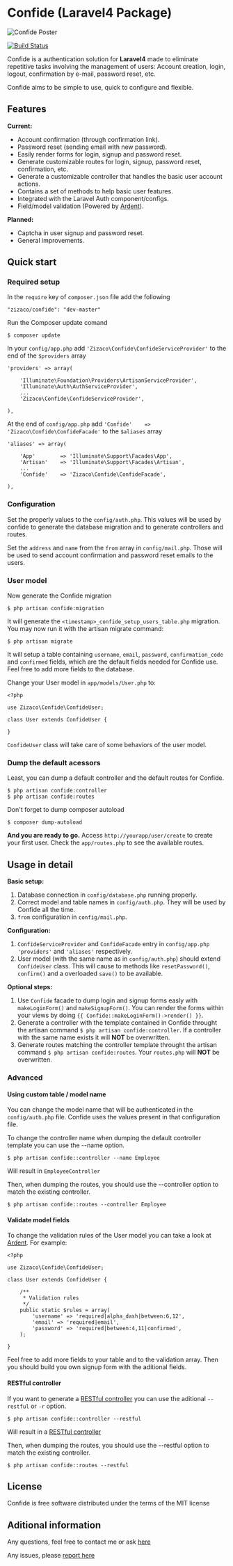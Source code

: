 # Confide (Laravel4 Package)

![Confide Poster](https://dl.dropbox.com/u/12506137/libs_bundles/confide.png)

[![Build Status](https://api.travis-ci.org/Zizaco/confide.png)](https://travis-ci.org/Zizaco/confide)

Confide is a authentication solution for **Laravel4** made to eliminate repetitive tasks involving the management of users: Account creation, login, logout, confirmation by e-mail, password reset, etc.

Confide aims to be simple to use, quick to configure and flexible.

## Features

**Current:**
- Account confirmation (through confirmation link).
- Password reset (sending email with new password).
- Easily render forms for login, signup and password reset.
- Generate customizable routes for login, signup, password reset, confirmation, etc.
- Generate a customizable controller that handles the basic user account actions.
- Contains a set of methods to help basic user features.
- Integrated with the Laravel Auth component/configs.
- Field/model validation (Powered by [Ardent](http://laravelbook.github.com/ardent "Ardent")).

**Planned:**
- Captcha in user signup and password reset.
- General improvements.

## Quick start

### Required setup

In the `require` key of `composer.json` file add the following

    "zizaco/confide": "dev-master"

Run the Composer update comand

    $ composer update

In your `config/app.php` add `'Zizaco\Confide\ConfideServiceProvider'` to the end of the `$providers` array

    'providers' => array(

        'Illuminate\Foundation\Providers\ArtisanServiceProvider',
        'Illuminate\Auth\AuthServiceProvider',
        ...
        'Zizaco\Confide\ConfideServiceProvider',

    ),

At the end of `config/app.php` add `'Confide'    => 'Zizaco\Confide\ConfideFacade'` to the `$aliases` array

    'aliases' => array(

        'App'        => 'Illuminate\Support\Facades\App',
        'Artisan'    => 'Illuminate\Support\Facades\Artisan',
        ...
        'Confide'    => 'Zizaco\Confide\ConfideFacade',

    ),

### Configuration

Set the properly values to the `config/auth.php`. This values will be used by confide to generate the database migration and to generate controllers and routes.

Set the `address` and `name` from the `from` array in `config/mail.php`. Those will be used to send account confirmation and password reset emails to the users.

### User model

Now generate the Confide migration

    $ php artisan confide:migration

It will generate the `<timestamp>_confide_setup_users_table.php` migration. You may now run it with the artisan migrate command:

    $ php artisan migrate

It will setup a table containing `username`, `email`, `password`, `confirmation_code` and `confirmed` fields, which are the default fields needed for Confide use. Feel free to add more fields to the database.

Change your User model in `app/models/User.php` to:

    <?php

    use Zizaco\Confide\ConfideUser;

    class User extends ConfideUser {

    }

`ConfideUser` class will take care of some behaviors of the user model.

### Dump the default acessors

Least, you can dump a default controller and the default routes for Confide.

    $ php artisan confide:controller
    $ php artisan confide:routes

Don't forget to dump composer autoload

    $ composer dump-autoload

**And you are ready to go.**
Access `http://yourapp/user/create` to create your first user. Check the `app/routes.php` to see the available routes.

## Usage in detail

**Basic setup:**

1. Database connection in `config/database.php` running properly.
2. Correct model and table names in `config/auth.php`. They will be used by Confide all the time.
3. `from` configuration in `config/mail.php`.

**Configuration:**

1. `ConfideServiceProvider` and `ConfideFacade` entry in `config/app.php` `'providers'` and `'aliases'` respectively.
2. User model (with the same name as in `config/auth.php`) should extend `ConfideUser` class. This will cause to methods like `resetPassword()`, `confirm()` and a overloaded `save()` to be available.

**Optional steps:**

1. Use `Confide` facade to dump login and signup forms easly with `makeLoginForm()` and `makeSignupForm()`. You can render the forms within your views by doing `{{ Confide::makeLoginForm()->render() }}`.
2. Generate a controller with the template contained in Confide throught the artisan command `$ php artisan confide:controller`. If a controller with the same name exists it will **NOT** be overwritten.
3. Generate routes matching the controller template throught the artisan command `$ php artisan confide:routes`. Your `routes.php` will **NOT** be overwritten.

### Advanced

#### Using custom table / model name

You can change the model name that will be authenticated in the `config/auth.php` file.
Confide uses the values present in that configuration file.

To change the controller name when dumping the default controller template you can use the --name option.

    $ php artisan confide::controller --name Employee

Will result in `EmployeeController`

Then, when dumping the routes, you should use the --controller option to match the existing controller.

    $ php artisan confide::routes --controller Employee

#### Validate model fields

To change the validation rules of the User model you can take a look at [Ardent](http://laravelbook.github.com/ardent/#validation "Ardent Validation Rulez"). For example:

    <?php

    use Zizaco\Confide\ConfideUser;

    class User extends ConfideUser {

        /**
         * Validation rules
         */
        public static $rules = array(
            'username' => 'required|alpha_dash|between:6,12',
            'email' => 'required|email',
            'password' => 'required|between:4,11|confirmed',
        );

    }

Feel free to add more fields to your table and to the validation array. Then you should build you own signup form with the aditional fields.

#### RESTful controller

If you want to generate a [RESTful controller](https://github.com/laravel/docs/blob/master/controllers.md#restful-controllers) you can use the aditional `--restful` or `-r` option.

    $ php artisan confide::controller --restful

Will result in a [RESTful controller](https://github.com/laravel/docs/blob/master/controllers.md#restful-controllers)

Then, when dumping the routes, you should use the --restful option to match the existing controller.

    $ php artisan confide::routes --restful

## License

Confide is free software distributed under the terms of the MIT license

## Aditional information

Any questions, feel free to contact me or ask [here](http://forums.laravel.io/viewtopic.php?id=4658)

Any issues, please [report here](https://github.com/Zizaco/confide/issues)
